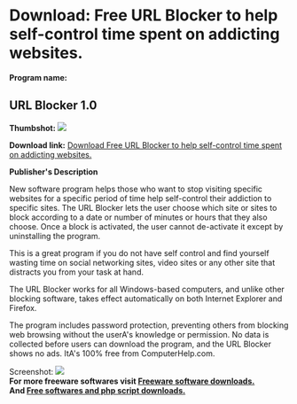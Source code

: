 # Download: Free URL Blocker to help self-control time spent on addicting websites.

**Program name:**

## URL Blocker 1.0

  
**Thumbshot:** ![](http://www.freewarefiles.com/screenshot/urlblocker_md.jpg)   
  
**Download link:** [Download Free URL Blocker to help self-control time spent on addicting websites.](http://freesoftwares.boysofts.com/URL-Blocker_program_47157.html)  
  


**Publisher's Description**  
  


New software program helps those who want to stop visiting specific websites for a specific period of time help self-control their addiction to specific sites. The URL Blocker lets the user choose which site or sites to block according to a date or number of minutes or hours that they also choose. Once a block is activated, the user cannot de-activate it except by uninstalling the program. 

This is a great program if you do not have self control and find yourself wasting time on social networking sites, video sites or any other site that distracts you from your task at hand.

The URL Blocker works for all Windows-based computers, and unlike other blocking software, takes effect automatically on both Internet Explorer and Firefox. 

The program includes password protection, preventing others from blocking web browsing without the userA's knowledge or permission. No data is collected before users can download the program, and the URL Blocker shows no ads. ItA's 100% free from ComputerHelp.com.

  
  
Screenshot: ![](http://www.freewarefiles.com/screenshot/urlblocker.jpg)   
**For more freeware softwares visit [Freeware software downloads.](http://freesoftwares.boysofts.com/)**   
**And [Free softwares and php script downloads.](http://www.boysofts.com/)**
